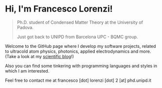 # Hi, I'm Francesco Lorenzi!
> Ph.D. student of Condensed Matter Theory at the University of Padova.
>
> Just got back to UNIPD from Barcelona UPC - BQMC group.

Welcome to the GitHub page where I develop my software projects, related to ultracold atom physics, photonics, applied electrodynamics and more.
(Take a look at my [scientific blog](https://lorenzifrancesco.github.io/)!)

Also you can find some tinkering with programming languages and styles in which I am interested. 

Feel free to contact me at francesco [dot] lorenzi [dot] 2 [at] phd.unipd.it 
